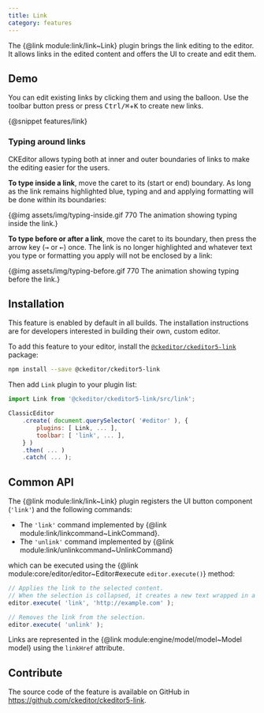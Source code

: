 ```yaml
---
title: Link
category: features
---
```


The {@link module:link/link~Link} plugin brings the link editing to the editor. It allows links in the edited content and offers the UI to create and edit them.

## Demo

You can edit existing links by clicking them and using the balloon. Use the toolbar button press or press <kbd>Ctrl/⌘</kbd>+<kbd>K</kbd> to create new links.

{@snippet features/link}

### Typing around links

CKEditor allows typing both at inner and outer boundaries of links to make the editing easier for the users.

**To type inside a link**, move the caret to its (start or end) boundary. As long as the link remains highlighted blue, typing and and applying formatting will be done within its boundaries:

{@img assets/img/typing-inside.gif 770 The animation showing typing inside the link.}

**To type before or after a link**, move the caret to its boundary, then press the arrow key (<kbd>→</kbd> or <kbd>←</kbd>) once. The link is no longer highlighted and whatever text you type or formatting you apply will not be enclosed by a link:

{@img assets/img/typing-before.gif 770 The animation showing typing before the link.}

## Installation

<info-box info>
	This feature is enabled by default in all builds. The installation instructions are for developers interested in building their own, custom editor.
</info-box>

To add this feature to your editor, install the [`@ckeditor/ckeditor5-link`](https://www.npmjs.com/package/@ckeditor/ckeditor5-link) package:

```bash
npm install --save @ckeditor/ckeditor5-link
```

Then add `Link` plugin to your plugin list:

```js
import Link from '@ckeditor/ckeditor5-link/src/link';

ClassicEditor
	.create( document.querySelector( '#editor' ), {
		plugins: [ Link, ... ],
		toolbar: [ 'link', ... ],
	} )
	.then( ... )
	.catch( ... );
```

## Common API

The {@link module:link/link~Link} plugin registers the UI button component (`'link'`) and the following commands:

* The `'link'` command implemented by {@link module:link/linkcommand~LinkCommand}.
* The `'unlink'` command implemented by {@link module:link/unlinkcommand~UnlinkCommand}

which can be executed using the {@link module:core/editor/editor~Editor#execute `editor.execute()`} method:

```js
// Applies the link to the selected content.
// When the selection is collapsed, it creates a new text wrapped in a link.
editor.execute( 'link', 'http://example.com' );

// Removes the link from the selection.
editor.execute( 'unlink' );
```

Links are represented in the {@link module:engine/model/model~Model model} using the `linkHref` attribute.

## Contribute

The source code of the feature is available on GitHub in https://github.com/ckeditor/ckeditor5-link.
